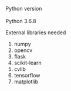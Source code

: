 Python version <br><br>
Python 3.6.8

External libraries needed <br>
<ol>
  <li>numpy</li>
  <li>opencv</li>
  <li>flask</li>
  <li>scikit-learn</li>
  <li>cvlib</li>
  <li>tensorflow</li>
  <li>matplotlib</li>
</ol>
  
  
